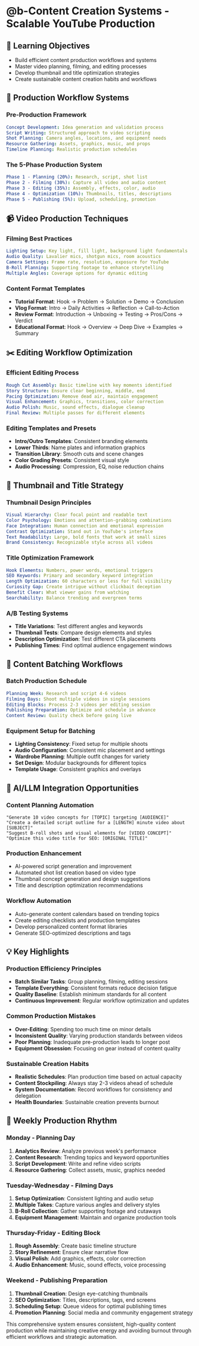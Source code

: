 # @b-Content Creation Systems - Scalable YouTube Production

## 🎯 Learning Objectives
- Build efficient content production workflows and systems
- Master video planning, filming, and editing processes
- Develop thumbnail and title optimization strategies
- Create sustainable content creation habits and workflows

## 🔧 Production Workflow Systems

### Pre-Production Framework
```yaml
Concept Development: Idea generation and validation process
Script Writing: Structured approach to video scripting
Shot Planning: Camera angles, locations, and equipment needs
Resource Gathering: Assets, graphics, music, and props
Timeline Planning: Realistic production schedules
```

### The 5-Phase Production System
```yaml
Phase 1 - Planning (20%): Research, script, shot list
Phase 2 - Filming (30%): Capture all video and audio content  
Phase 3 - Editing (35%): Assembly, effects, color, audio
Phase 4 - Optimization (10%): Thumbnails, titles, descriptions
Phase 5 - Publishing (5%): Upload, scheduling, promotion
```

## 📹 Video Production Techniques

### Filming Best Practices
```yaml
Lighting Setup: Key light, fill light, background light fundamentals
Audio Quality: Lavalier mics, shotgun mics, room acoustics
Camera Settings: Frame rate, resolution, exposure for YouTube
B-Roll Planning: Supporting footage to enhance storytelling
Multiple Angles: Coverage options for dynamic editing
```

### Content Format Templates
- **Tutorial Format**: Hook → Problem → Solution → Demo → Conclusion
- **Vlog Format**: Intro → Daily Activities → Reflection → Call-to-Action
- **Review Format**: Introduction → Unboxing → Testing → Pros/Cons → Verdict
- **Educational Format**: Hook → Overview → Deep Dive → Examples → Summary

## ✂️ Editing Workflow Optimization

### Efficient Editing Process
```yaml
Rough Cut Assembly: Basic timeline with key moments identified
Story Structure: Ensure clear beginning, middle, end
Pacing Optimization: Remove dead air, maintain engagement
Visual Enhancement: Graphics, transitions, color correction
Audio Polish: Music, sound effects, dialogue cleanup
Final Review: Multiple passes for different elements
```

### Editing Templates and Presets
- **Intro/Outro Templates**: Consistent branding elements
- **Lower Thirds**: Name plates and information graphics
- **Transition Library**: Smooth cuts and scene changes
- **Color Grading Presets**: Consistent visual style
- **Audio Processing**: Compression, EQ, noise reduction chains

## 🎨 Thumbnail and Title Strategy

### Thumbnail Design Principles
```yaml
Visual Hierarchy: Clear focal point and readable text
Color Psychology: Emotions and attention-grabbing combinations
Face Integration: Human connection and emotional expression
Contrast Optimization: Stand out in YouTube's interface
Text Readability: Large, bold fonts that work at small sizes
Brand Consistency: Recognizable style across all videos
```

### Title Optimization Framework
```yaml
Hook Elements: Numbers, power words, emotional triggers
SEO Keywords: Primary and secondary keyword integration
Length Optimization: 60 characters or less for full visibility
Curiosity Gap: Create intrigue without clickbait deception
Benefit Clear: What viewer gains from watching
Searchability: Balance trending and evergreen terms
```

### A/B Testing Systems
- **Title Variations**: Test different angles and keywords
- **Thumbnail Tests**: Compare design elements and styles
- **Description Optimization**: Test different CTA placements
- **Publishing Times**: Find optimal audience engagement windows

## 🔄 Content Batching Workflows

### Batch Production Schedule
```yaml
Planning Week: Research and script 4-6 videos
Filming Days: Shoot multiple videos in single sessions
Editing Blocks: Process 2-3 videos per editing session
Publishing Preparation: Optimize and schedule in advance
Content Review: Quality check before going live
```

### Equipment Setup for Batching
- **Lighting Consistency**: Fixed setup for multiple shoots
- **Audio Configuration**: Consistent mic placement and settings
- **Wardrobe Planning**: Multiple outfit changes for variety
- **Set Design**: Modular backgrounds for different topics
- **Template Usage**: Consistent graphics and overlays

## 🚀 AI/LLM Integration Opportunities

### Content Planning Automation
```
"Generate 10 video concepts for [TOPIC] targeting [AUDIENCE]"
"Create a detailed script outline for a [LENGTH] minute video about [SUBJECT]"
"Suggest B-roll shots and visual elements for [VIDEO CONCEPT]"
"Optimize this video title for SEO: [ORIGINAL TITLE]"
```

### Production Enhancement
- AI-powered script generation and improvement
- Automated shot list creation based on video type
- Thumbnail concept generation and design suggestions
- Title and description optimization recommendations

### Workflow Automation
- Auto-generate content calendars based on trending topics
- Create editing checklists and production templates
- Develop personalized content format libraries
- Generate SEO-optimized descriptions and tags

## 💡 Key Highlights

### Production Efficiency Principles
- **Batch Similar Tasks**: Group planning, filming, editing sessions
- **Template Everything**: Consistent formats reduce decision fatigue
- **Quality Baseline**: Establish minimum standards for all content
- **Continuous Improvement**: Regular workflow optimization and updates

### Common Production Mistakes
- **Over-Editing**: Spending too much time on minor details
- **Inconsistent Quality**: Varying production standards between videos
- **Poor Planning**: Inadequate pre-production leads to longer post
- **Equipment Obsession**: Focusing on gear instead of content quality

### Sustainable Creation Habits
- **Realistic Schedules**: Plan production time based on actual capacity
- **Content Stockpiling**: Always stay 2-3 videos ahead of schedule
- **System Documentation**: Record workflows for consistency and delegation
- **Health Boundaries**: Sustainable creation prevents burnout

## 🔄 Weekly Production Rhythm

### Monday - Planning Day
1. **Analytics Review**: Analyze previous week's performance
2. **Content Research**: Trending topics and keyword opportunities
3. **Script Development**: Write and refine video scripts
4. **Resource Gathering**: Collect assets, music, graphics needed

### Tuesday-Wednesday - Filming Days
1. **Setup Optimization**: Consistent lighting and audio setup
2. **Multiple Takes**: Capture various angles and delivery styles
3. **B-Roll Collection**: Gather supporting footage and cutaways
4. **Equipment Management**: Maintain and organize production tools

### Thursday-Friday - Editing Block
1. **Rough Assembly**: Create basic timeline structure
2. **Story Refinement**: Ensure clear narrative flow
3. **Visual Polish**: Add graphics, effects, color correction
4. **Audio Enhancement**: Music, sound effects, voice processing

### Weekend - Publishing Preparation
1. **Thumbnail Creation**: Design eye-catching thumbnails
2. **SEO Optimization**: Titles, descriptions, tags, end screens
3. **Scheduling Setup**: Queue videos for optimal publishing times
4. **Promotion Planning**: Social media and community engagement strategy

This comprehensive system ensures consistent, high-quality content production while maintaining creative energy and avoiding burnout through efficient workflows and strategic automation.
